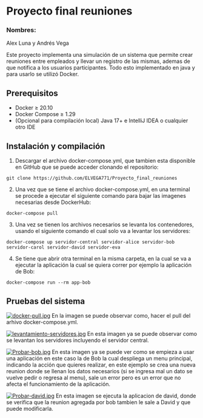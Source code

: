 # Proyecto final reuniones
### Nombres:
Alex Luna y Andrés Vega

Este proyecto implementa una simulación de un sistema que permite crear reuniones entre empleados y llevar un registro de las mismas, ademas de que notifica a los usuarios participantes. Todo esto implementado en java y para usarlo se utilizó Docker.

## Prerequisitos
* Docker ≥ 20.10
* Docker Compose ≥ 1.29
* (Opcional para compilación local) Java 17+ e IntelliJ IDEA o cualquier otro IDE

## Instalación y compilación
1. Descargar el archivo docker-compose.yml, que tambien esta disponible en GitHub que se puede acceder clonando el repositorio:
```
git clone https://github.com/ELVEGA771/Proyecto_final_reuniones
```
2. Una vez que se tiene el archivo docker-compose.yml, en una terminal se procede a ejecutar el siguiente comando para bajar las imagenes necesarias desde DockerHub:
```
docker-compose pull
```
3. Una vez se tienen los archivos necesarios se levanta los contenedores, usando el siguiente comando el cual solo va a levantar los servidores:
```
docker-compose up servidor-central servidor-alice servidor-bob servidor-carol servidor-david servidor-eva
```
4. Se tiene que abrir otra terminal en la misma carpeta, en la cual se va a ejecutar la aplicación la cual se quiera correr por ejemplo la aplicación de Bob:
```
docker-compose run --rm app-bob
```
## Pruebas del sistema
[![docker-pull.jpg](https://i.postimg.cc/bNjv6QMv/docker-pull.jpg)](https://postimg.cc/BtMsb1JW)
En la imagen se puede observar como, hacer el pull del arhivo docker-compose.yml.

[![levantamiento-servidores.jpg](https://i.postimg.cc/GmLmRbbw/levantamiento-servidores.jpg)](https://postimg.cc/D8NTdkWB)
En esta imagen ya se puede observar como se levantan los servidores incluyendo el servidor central.

[![Probar-bob.jpg](https://i.postimg.cc/R0qC3G3g/Probar-bob.jpg)](https://postimg.cc/JyVCvN5X)
En esta imagen ya se puede ver como se empieza a usar una aplicación en este caso la de Bob la cual despliega un menu principal, indicando la acción que quieres realizar, en este ejemplo se crea una nueva reunion donde se llenan los datos necesarios (si se ingresa mal un dato se vuelve  pedir o regresa al menu), sale un error pero es un error que no afecta el funcionamiento de la aplicación.

[![Probar-david.jpg](https://i.postimg.cc/cLF44PJK/Probar-david.jpg)](https://postimg.cc/TKWXt7gG)
En esta imagen se ejecuta la aplicacion de david, donde se verifica que la reunion agregada por bob tambien le sale a David y que puede modificarla.
